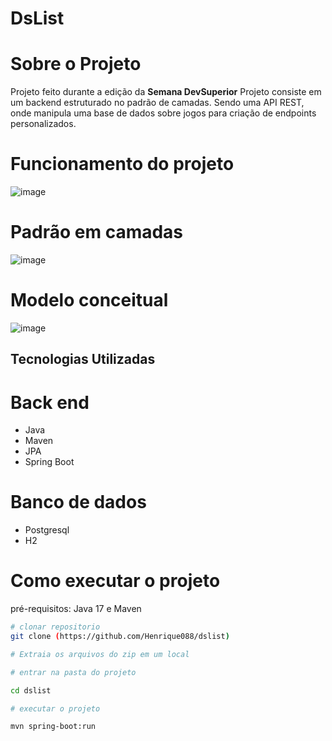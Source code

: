 # DsList

# Sobre o Projeto
Projeto feito durante a edição da **Semana DevSuperior**
Projeto consiste em um backend estruturado no padrão de camadas. Sendo uma API REST, onde manipula uma base de dados sobre jogos para criação de endpoints personalizados. 

# Funcionamento do projeto
![image](https://github.com/user-attachments/assets/7517ebde-246b-4a31-a08d-c6e648534c9a)


# Padrão em camadas

![image](https://github.com/user-attachments/assets/ad4ab6fb-ac3c-42e2-ab8d-8c427c4ffc3e)

# Modelo conceitual

![image](https://github.com/user-attachments/assets/14a20c49-d18d-4dae-b606-a3431f8ac311)


## Tecnologias Utilizadas

# Back end
- Java
- Maven
- JPA
- Spring Boot

# Banco de dados
- Postgresql
- H2

# Como executar o projeto

pré-requisitos: Java 17 e Maven

```bash
# clonar repositorio
git clone (https://github.com/Henrique088/dslist)

# Extraia os arquivos do zip em um local
```

```bash
# entrar na pasta do projeto

cd dslist
```

```bash
# executar o projeto

mvn spring-boot:run
```
